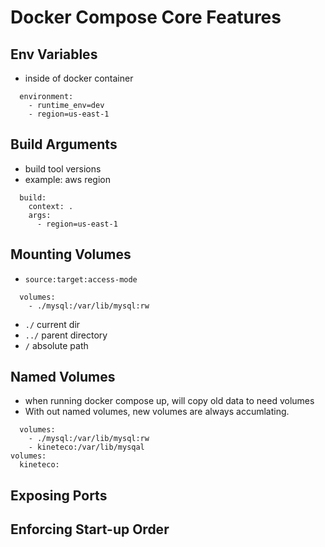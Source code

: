 # Docker Compose Core Features

## Env Variables
* inside of docker container
```
  environment:
    - runtime_env=dev
    - region=us-east-1
```

## Build Arguments
* build tool versions
* example: aws region
```
  build:
    context: .
    args: 
      - region=us-east-1
```

## Mounting Volumes
* `source:target:access-mode`
```
  volumes:
    - ./mysql:/var/lib/mysql:rw
```
* `./` current dir
* `../` parent directory
* `/` absolute path

## Named Volumes
* when running docker compose up, will copy old data to need volumes
* With out named volumes, new volumes are always accumlating. 
```
  volumes:
    - ./mysql:/var/lib/mysql:rw
    - kineteco:/var/lib/mysqal
volumes:
  kineteco: 
```

## Exposing Ports

## Enforcing Start-up Order
